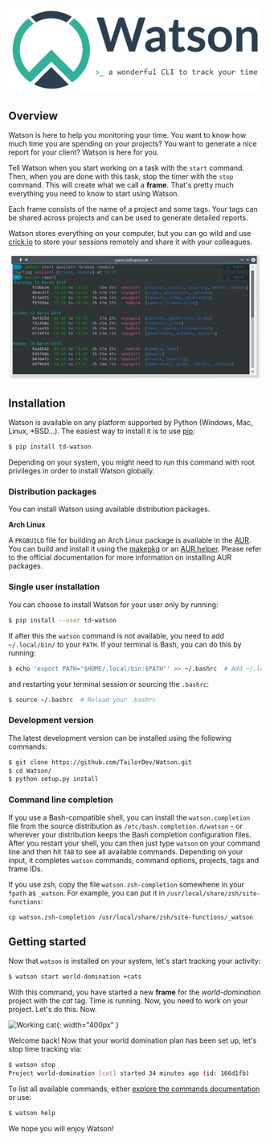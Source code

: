 ![logo Watson](img/logo-watson-600px.png)

## Overview

Watson is here to help you monitoring your time. You want to know how
much time you are spending on your projects? You want to generate a nice
report for your client? Watson is here for you.

Tell Watson when you start working on a task with the `start` command.
Then, when you are done with this task, stop the timer with the `stop`
command. This will create what we call a **frame**. That's pretty much
everything you need to know to start using Watson.

Each frame consists of the name of a project and some tags. Your tags
can be shared across projects and can be used to generate detailed
reports.

Watson stores everything on your computer, but you can go wild and use
[crick.io](https://crick.io/?pk_campaign=GitHubWatson) to store
your sessions remotely and share it with your colleagues.

![screenshot](img/screenshot.png)

## Installation

Watson is available on any platform supported by Python (Windows, Mac,
Linux, *BSD…). The easiest way to install it is to use
[pip](https://pip.pypa.io/en/stable/installing/):

```bash
$ pip install td-watson
```

Depending on your system, you might need to run this command with root privileges in order to install Watson globally.

### Distribution packages

You can install Watson using available distribution packages.

**Arch Linux**

A `PKGBUILD` file for building an Arch Linux package is available in the
[AUR](https://aur.archlinux.org/packages/watson/). You can build and
install it using the [makepkg](https://wiki.archlinux.org/index.php/Makepkg)
or an [AUR helper](https://wiki.archlinux.org/index.php/AUR_helpers).
Please refer to the official documentation for more information on
installing AUR packages.

### Single user installation

You can choose to install Watson for your user only by running:

```bash
$ pip install --user td-watson
```

If after this the `watson` command is not available, you need to add `~/.local/bin/` to your `PATH`. If your terminal is Bash, you can do this by running:

```bash
$ echo 'export PATH="$HOME/.local/bin:$PATH"' >> ~/.bashrc  # Add ~/.local/bin/ to your .bashrc PATH
```

and restarting your terminal session or sourcing the `.bashrc`:

```bash
$ source ~/.bashrc  # Reload your .bashrc
```

### Development version

The latest development version can be installed using the following commands:

```bash
$ git clone https://github.com/TailorDev/Watson.git
$ cd Watson/
$ python setup.py install
```

### Command line completion

If you use a Bash-compatible shell, you can install the `watson.completion` file from the source distribution as `/etc/bash.completion.d/watson` - or wherever your distribution keeps the Bash completion configuration files. After you restart your shell, you can then just type `watson` on your command line and then hit `TAB` to see all available commands. Depending on your input, it completes `watson` commands, command options, projects, tags and frame IDs.

If you use zsh, copy the file `watson.zsh-completion` somewhene in your
`fpath` as `_watson`. For example, you can put it in
`/usr/local/share/zsh/site-functions`:

    cp watson.zsh-completion /usr/local/share/zsh/site-functions/_watson

## Getting started

Now that `watson` is installed on your system, let's start tracking your activity:

```bash
$ watson start world-domination +cats
```

With this command, you have started a new **frame** for the *world-domination* project with the *cat* tag. Time is running. Now, you need to work on your project. Let's do this. Now.

![Working cat](img/working-cat.gif){: width="400px" }

Welcome back! Now that your world domination plan has been set up, let's stop time tracking via:

```bash
$ watson stop
Project world-domination [cat] started 34 minutes ago (id: 166d1fb)
```

To list all available commands, either [explore the commands documentation](user-guide/commands.md) or use:

```bash
$ watson help
```

We hope you will enjoy Watson!
